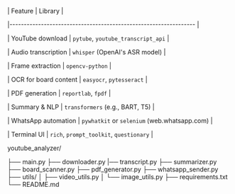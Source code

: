 | Feature               | 
Library                                      |

|----------------------------------------------------------------- |

| YouTube download      | `pytube`, `youtube_transcript_api`           |

| Audio transcription   | `whisper` (OpenAI's ASR model)               |

| Frame extraction      | `opencv-python`                              |

| OCR for board content | `easyocr`, `pytesseract`                     |

| PDF generation        | `reportlab`, `fpdf`                          |

| Summary & NLP         | `transformers` (e.g., BART, T5)              |

| WhatsApp automation   | `pywhatkit` or `selenium` (web.whatsapp.com) |

| Terminal UI           | `rich`, `prompt_toolkit`, `questionary`      |




youtube_analyzer/ 

├── main.py
├── downloader.py
|── transcript.py
├── summarizer.py
├── board_scanner.py
├── pdf_generator.py
├── whatsapp_sender.py
├── utils/
│   ├── video_utils.py
│   └── image_utils.py
├── requirements.txt
└── README.md
